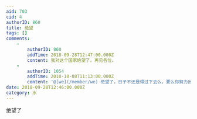 ```yaml
---
aid: 703
cid: 4
authorID: 860
title: 绝望
tags: []
comments:
    -
        authorID: 860
        addTime: 2018-09-28T12:47:00.000Z
        content: 我对这个国家绝望了。再见各位。
    -
        authorID: 1054
        addTime: 2018-10-08T11:13:00.000Z
        content: '@[we](/member/we) 绝望了，日子不还是得过下去么，要么你努力出国，要么你努力在国内把日子过好'
date: 2018-09-28T12:46:00.000Z
category: 水
---
```


绝望了
